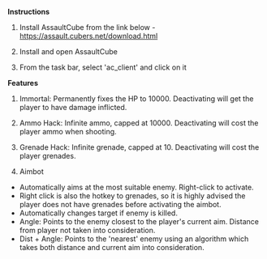 **Instructions**

1. Install AssaultCube from the link below - 
https://assault.cubers.net/download.html

2. Install and open AssaultCube

3. From the task bar, select 'ac_client' and click on it

**Features**

1. Immortal: Permanently fixes the HP to 10000. Deactivating will get the player to have damage inflicted.

2. Ammo Hack: Infinite ammo, capped at 10000. Deactivating will cost the player ammo when shooting.

3. Grenade Hack: Infinite grenade, capped at 10. Deactivating will cost the player grenades.

4. Aimbot
- Automatically aims at the most suitable enemy. Right-click to activate.
- Right click is also the hotkey to grenades, so it is highly advised the player does not have grenades before activating the aimbot.
- Automatically changes target if enemy is killed.
- Angle: Points to the enemy closest to the player's current aim. Distance from player not taken into consideration.
- Dist + Angle: Points to the 'nearest' enemy using an algorithm which takes both distance and current aim into consideration.